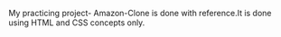 My practicing project-﻿ Amazon-Clone is done with reference.It is done using HTML and CSS concepts only.
